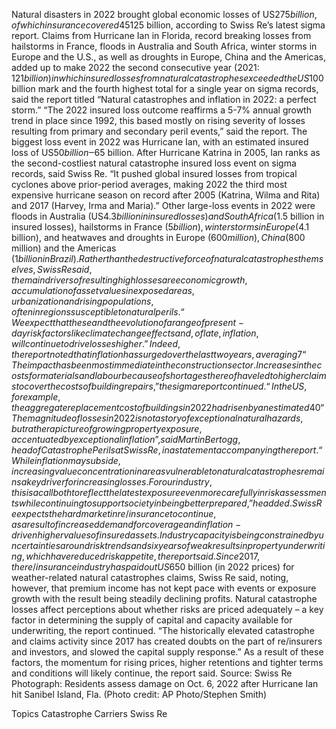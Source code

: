 Natural disasters in 2022 brought global economic losses of US$275 billion, of which insurance covered 45%, or US$125 billion, according to Swiss Re’s latest sigma report.
Claims from Hurricane Ian in Florida, record breaking losses from hailstorms in France, floods in Australia and South Africa, winter storms in Europe and the U.S., as well as droughts in Europe, China and the Americas, added up to make 2022 the second consecutive year (2021: $121 billion) in which insured losses from natural catastrophes exceeded the US$100 billion mark and the fourth highest total for a single year on sigma records, said the report titled “Natural catastrophes and inflation in 2022: a perfect storm.”
“The 2022 insured loss outcome reaffirms a 5-7% annual growth trend in place since 1992, this based mostly on rising severity of losses resulting from primary and secondary peril events,” said the report.
The biggest loss event in 2022 was Hurricane Ian, with an estimated insured loss of US$50 billion‒$65 billion. After Hurricane Katrina in 2005, Ian ranks as the second-costliest natural catastrophe insured loss event on sigma records, said Swiss Re. “It pushed global insured losses from tropical cyclones above prior-period averages, making 2022 the third most expensive hurricane season on record after 2005 (Katrina, Wilma and Rita) and 2017 (Harvey, Irma and Maria).”
Other large-loss events in 2022 were floods in Australia (US$4.3 billion in insured losses) and South Africa ($1.5 billion in insured losses), hailstorms in France ($5 billion), winter storms in Europe ($4.1 billion), and heatwaves and droughts in Europe ($600 million), China ($800 million) and the Americas ($1 billion in Brazil).
Rather than the destructive force of natural catastrophes themselves, Swiss Re said, the main drivers of resulting high losses are economic growth, accumulation of asset values in exposed areas, urbanization and rising populations, often in regions susceptible to natural perils.
“We expect that these and the evolution of a range of present-day risk factors like climate change effects and, of late, inflation, will continue to drive losses higher.”
Indeed, the report noted that inflation has surged over the last two years, averaging 7% in advanced economies and 9% in emerging economies in 2022. “The effect of high prices has been to increase the nominal value of buildings, vehicles and other insurable assets, in turn pushing up insurance claims for damage caused by mother nature,” the report said.
“The impact has been most immediate in the construction sector. Increases in the costs for materials and labour because of shortages thereof have led to higher claims to cover the costs of building repairs,” the sigma report continued. “In the US, for example, the aggregate replacement cost of buildings in 2022 had risen by an estimated 40% since the start of 2020.”
“The magnitude of losses in 2022 is not a story of exceptional natural hazards, but rather a picture of growing property exposure, accentuated by exceptional inflation”, said Martin Bertogg, head of Catastrophe Perils at Swiss Re, in a statement accompanying the report.
“While inflation may subside, increasing value concentration in areas vulnerable to natural catastrophes remains a key driver for increasing losses. For our industry, this is a call both to reflect the latest exposure even more carefully in risk assessments while continuing to support society in being better prepared,” he added.
Swiss Re expects the hard market in re/insurance to continue, as a result of increased demand for coverage and inflation-driven higher values of insured assets.
Industry capacity is being constrained by uncertainties around risk trends and six years of weak results in property underwriting, which have reduced risk appetite, the report said.
Since 2017, the re/insurance industry has paid out US$650 billion (in 2022 prices) for weather-related natural catastrophes claims, Swiss Re said, noting, however, that premium income has not kept pace with events or exposure growth with the result being steadily declining profits.
Natural catastrophe losses affect perceptions about whether risks are priced adequately – a key factor in determining the supply of capital and capacity available for underwriting, the report continued. “The historically elevated catastrophe and claims activity since 2017 has created doubts on the part of re/insurers and investors, and slowed the capital supply response.”
As a result of these factors, the momentum for rising prices, higher retentions and tighter terms and conditions will likely continue, the report said.
Source: Swiss Re
Photograph: Residents assess damage on Oct. 6, 2022 after Hurricane Ian hit Sanibel Island, Fla. (Photo credit: AP Photo/Stephen Smith)

Topics
Catastrophe
Carriers
Swiss Re

